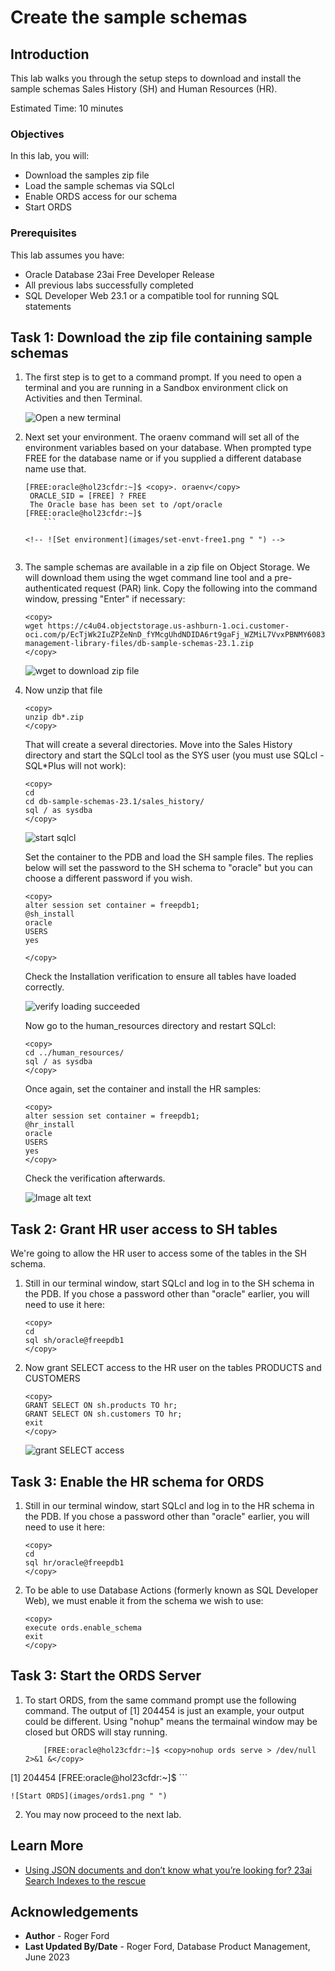 # Create the sample schemas

## Introduction

This lab walks you through the setup steps to download and install the sample schemas Sales History (SH) and Human Resources (HR).

Estimated Time: 10 minutes

### Objectives

In this lab, you will:
* Download the samples zip file
* Load the sample schemas via SQLcl
* Enable ORDS access for our schema
* Start ORDS

### Prerequisites

This lab assumes you have:
* Oracle Database 23ai Free Developer Release
* All previous labs successfully completed
* SQL Developer Web 23.1 or a compatible tool for running SQL statements

## Task 1: Download the zip file containing sample schemas

1. The first step is to get to a command prompt. If you need to open a terminal and you are running in a Sandbox environment click on Activities and then Terminal.

    ![Open a new terminal](images/open-terminal.png " ")

2. Next set your environment. The oraenv command will set all of the environment variables based on your database. When prompted type FREE for the database name or if you supplied a different database name use that.
    ```
    [FREE:oracle@hol23cfdr:~]$ <copy>. oraenv</copy>
     ORACLE_SID = [FREE] ? FREE
     The Oracle base has been set to /opt/oracle
    [FREE:oracle@hol23cfdr:~]$
		```

    <!-- ![Set environment](images/set-envt-free1.png " ") -->


3. The sample schemas are available in a zip file on Object Storage. We will download them using the wget command line tool and a pre-authenticated request (PAR) link. Copy the following into the command window, pressing "Enter" if necessary:
    ```
    <copy>
    wget https://c4u04.objectstorage.us-ashburn-1.oci.customer-oci.com/p/EcTjWk2IuZPZeNnD_fYMcgUhdNDIDA6rt9gaFj_WZMiL7VvxPBNMY60837hu5hga/n/c4u04/b/livelabsfiles/o/data-management-library-files/db-sample-schemas-23.1.zip
    </copy>
    ```
    ![wget to download zip file](images/wget.png " ")

4. Now unzip that file
    ```
    <copy>
    unzip db*.zip
    </copy>
    ```

    That will create a several directories. Move into the Sales History directory and start the SQLcl tool as the SYS user (you must use SQLcl - SQL*Plus will not work):

    ```
    <copy>
    cd
    cd db-sample-schemas-23.1/sales_history/
    sql / as sysdba
    </copy>
    ```

    ![start sqlcl](./images/sqlcl-start.png " ")

    Set the container to the PDB and load the SH sample files. The replies below will set the password to the SH schema to "oracle" but you can choose a different password if you wish.

    ```
    <copy>
    alter session set container = freepdb1;
    @sh_install
    oracle
    USERS
    yes
    
    </copy>
    ````

    Check the Installation verification to ensure all tables have loaded correctly.

    ![verify loading succeeded](./images/sh-verify.png " ")

    Now go to the human_resources directory and restart SQLcl:

    ```
    <copy>
    cd ../human_resources/
    sql / as sysdba
    </copy>
    ````

    Once again, set the container and install the HR samples:

    ```
    <copy>
    alter session set container = freepdb1;
    @hr_install
    oracle
    USERS
    yes
    </copy>
    ````

    Check the verification afterwards.

    ![Image alt text](images/hr-verify.png " ")

## Task 2: Grant HR user access to SH tables

We're going to allow the HR user to access some of the tables in the SH schema.

1. Still in our terminal window, start SQLcl and log in to the SH schema in the PDB. If you chose a password other than "oracle" earlier, you will need to use it here:

    ```
    <copy>
    cd
    sql sh/oracle@freepdb1
    </copy>
    ```

2.  Now grant SELECT access to the HR user on the tables PRODUCTS and CUSTOMERS

    ```
    <copy>
    GRANT SELECT ON sh.products TO hr;
    GRANT SELECT ON sh.customers TO hr;
    exit
    </copy>
    ```

    ![grant SELECT access](images/grants.png " ")

## Task 3: Enable the HR schema for ORDS

1.  Still in our terminal window, start SQLcl and log in to the HR schema in the PDB. If you chose a password other than "oracle" earlier, you will need to use it here:

    ```
    <copy>
    cd
    sql hr/oracle@freepdb1
    </copy>
    ```

2.  To be able to use Database Actions (formerly known as SQL Developer Web), we must enable it from the schema we wish to use:

    ```
    <copy>
    execute ords.enable_schema
    exit
    </copy>
    ```

## Task 3: Start the ORDS Server

1. To start ORDS, from the same command prompt use the following command. The output of [1] 204454 is just an example, your output could be different. Using "nohup" means the termainal window may be closed but ORDS will stay running.

    ```
		[FREE:oracle@hol23cfdr:~]$ <copy>nohup ords serve > /dev/null 2>&1 &</copy>
[1] 204454
[FREE:oracle@hol23cfdr:~]$
		```

    ![Start ORDS](images/ords1.png " ")


2. You may now proceed to the next lab.

## Learn More

* [Using JSON documents and don’t know what you’re looking for? 23ai Search Indexes to the rescue](https://blogs.oracle.com/database/post/23c-search-index)

## Acknowledgements
* **Author** - Roger Ford
* **Last Updated By/Date** - Roger Ford, Database Product Management, June 2023
